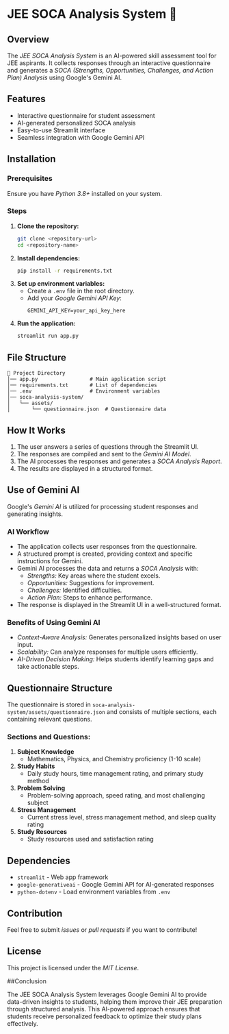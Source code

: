 # JEE SOCA Analysis System 🚀

## Overview
The *JEE SOCA Analysis System* is an AI-powered skill assessment tool for JEE aspirants. It collects responses through an interactive questionnaire and generates a *SOCA (Strengths, Opportunities, Challenges, and Action Plan) Analysis* using Google's Gemini AI.

## Features
- Interactive questionnaire for student assessment
- AI-generated personalized SOCA analysis
- Easy-to-use Streamlit interface
- Seamless integration with Google Gemini API

## Installation

### Prerequisites
Ensure you have *Python 3.8+* installed on your system.

### Steps
1. **Clone the repository:**
   ```sh
   git clone <repository-url>
   cd <repository-name>
   ```
2. **Install dependencies:**
   ```sh
   pip install -r requirements.txt
   ```
3. **Set up environment variables:**
   - Create a `.env` file in the root directory.
   - Add your *Google Gemini API Key*:
     ```
     GEMINI_API_KEY=your_api_key_here
     ```
4. **Run the application:**
   ```sh
   streamlit run app.py
   ```

## File Structure
```
📂 Project Directory
│── app.py                 # Main application script
│── requirements.txt       # List of dependencies
│── .env                   # Environment variables
│── soca-analysis-system/
│   └── assets/
│       └── questionnaire.json  # Questionnaire data
```

## How It Works
1. The user answers a series of questions through the Streamlit UI.
2. The responses are compiled and sent to the *Gemini AI Model*.
3. The AI processes the responses and generates a *SOCA Analysis Report*.
4. The results are displayed in a structured format.

## Use of Gemini AI
Google's *Gemini AI* is utilized for processing student responses and generating insights.

### AI Workflow
- The application collects user responses from the questionnaire.
- A structured prompt is created, providing context and specific instructions for Gemini.
- Gemini AI processes the data and returns a *SOCA Analysis* with:
  - *Strengths:* Key areas where the student excels.
  - *Opportunities:* Suggestions for improvement.
  - *Challenges:* Identified difficulties.
  - *Action Plan:* Steps to enhance performance.
- The response is displayed in the Streamlit UI in a well-structured format.

### Benefits of Using Gemini AI
- *Context-Aware Analysis:* Generates personalized insights based on user input.
- *Scalability:* Can analyze responses for multiple users efficiently.
- *AI-Driven Decision Making:* Helps students identify learning gaps and take actionable steps.

## Questionnaire Structure
The questionnaire is stored in `soca-analysis-system/assets/questionnaire.json` and consists of multiple sections, each containing relevant questions.

### Sections and Questions:
1. **Subject Knowledge**
   - Mathematics, Physics, and Chemistry proficiency (1-10 scale)
2. **Study Habits**
   - Daily study hours, time management rating, and primary study method
3. **Problem Solving**
   - Problem-solving approach, speed rating, and most challenging subject
4. **Stress Management**
   - Current stress level, stress management method, and sleep quality rating
5. **Study Resources**
   - Study resources used and satisfaction rating

## Dependencies
- `streamlit` - Web app framework
- `google-generativeai` - Google Gemini API for AI-generated responses
- `python-dotenv` - Load environment variables from `.env`

## Contribution
Feel free to submit *issues* or *pull requests* if you want to contribute!

## License
This project is licensed under the *MIT License*.

##Conclusion

The JEE SOCA Analysis System leverages Google Gemini AI to provide data-driven insights to students, helping them improve their JEE preparation through structured analysis. This AI-powered approach ensures that students receive personalized feedback to optimize their study plans effectively.

